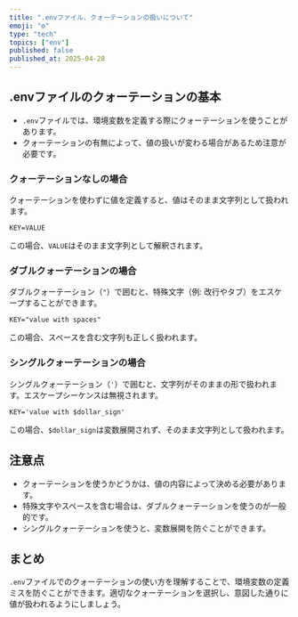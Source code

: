 ```yaml
---
title: ".envファイル、クォーテーションの扱いについて"
emoji: "⚙️"
type: "tech"
topics: ["env"]
published: false
published_at: 2025-04-28
---
```


## .envファイルのクォーテーションの基本

- `.env`ファイルでは、環境変数を定義する際にクォーテーションを使うことがあります。
- クォーテーションの有無によって、値の扱いが変わる場合があるため注意が必要です。

### クォーテーションなしの場合

クォーテーションを使わずに値を定義すると、値はそのまま文字列として扱われます。

```
KEY=VALUE
```

この場合、`VALUE`はそのまま文字列として解釈されます。









### ダブルクォーテーションの場合
ダブルクォーテーション（`"`）で囲むと、特殊文字（例: 改行やタブ）をエスケープすることができます。

```
KEY="value with spaces"
```

この場合、スペースを含む文字列も正しく扱われます。

### シングルクォーテーションの場合
シングルクォーテーション（`'`）で囲むと、文字列がそのままの形で扱われます。エスケープシーケンスは無視されます。

```
KEY='value with $dollar_sign'
```

この場合、`$dollar_sign`は変数展開されず、そのまま文字列として扱われます。

## 注意点

- クォーテーションを使うかどうかは、値の内容によって決める必要があります。
- 特殊文字やスペースを含む場合は、ダブルクォーテーションを使うのが一般的です。
- シングルクォーテーションを使うと、変数展開を防ぐことができます。

## まとめ

`.env`ファイルでのクォーテーションの使い方を理解することで、環境変数の定義ミスを防ぐことができます。適切なクォーテーションを選択し、意図した通りに値が扱われるようにしましょう。
